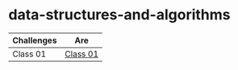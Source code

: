 # data-structures-and-algorithms

| Challenges |      Are      |
| ---------- | :-----------: |
| Class 01   | [Class 01](./assest/challeng1-Map.jpeg)  |


